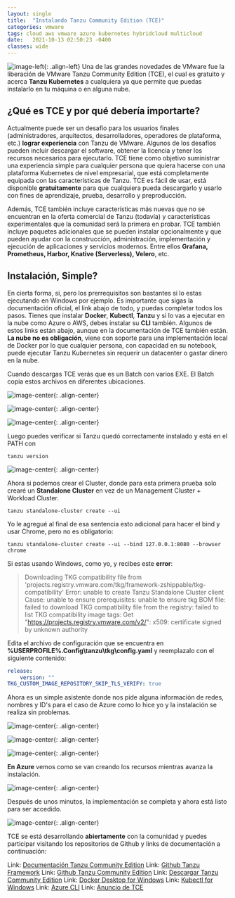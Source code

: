 ```yaml
---
layout: single
title:  "Instalando Tanzu Community Edition (TCE)"
categories: vmware 
tags: cloud aws vmware azure kubernetes hybridcloud multicloud
date:   2021-10-13 02:50:23 -0400
classes: wide
---
```

![image-left](/assets/images/tce/tanzu-community-edition-logo.png){: .align-left} Una de las grandes novedades de VMware fue la liberación de VMware Tanzu Community Edition (TCE), el cual es gratuito y acerca **Tanzu Kubernetes** a cualquiera ya que permite que puedas instalarlo en tu máquina o en alguna nube.

## ¿Qué es TCE y por qué debería importarte?

Actualmente puede ser un desafío para los usuarios finales (administradores, arquitectos, desarrolladores, operadores de plataforma, etc.) **lograr  experiencia**  con Tanzu de VMware. Algunos de los desafíos pueden incluir  descargar el software, obtener la licencia y tener los recursos necesarios para ejecutarlo. TCE tiene como objetivo  suministrar una experiencia  simple para cualquier persona que quiera hacerse con una plataforma Kubernetes de nivel empresarial, que está completamente equipada con las características de Tanzu. TCE es fácil de usar, está disponible  **gratuitamente** para que cualquiera pueda descargarlo y usarlo con fines de aprendizaje, prueba, desarrollo y preproducción.

Además, TCE también incluye características más nuevas que no se encuentran en la oferta comercial de Tanzu (todavía) y características experimentales que la comunidad será la primera en probar. 
TCE también incluye paquetes adicionales que se pueden instalar opcionalmente y que pueden ayudar con la construcción, administración, implementación y ejecución de aplicaciones y servicios modernos. Entre ellos **Grafana, Prometheus, Harbor, Knative (Serverless), Velero**, etc.

## Instalación, Simple?

En cierta forma, si, pero los prerrequisitos son bastantes si lo estas ejecutando en Windows por ejemplo. Es importante que sigas la documentación oficial, el link abajo de todo, y puedas completar todos los pasos. Tienes que instalar **Docker**, **Kubectl**, **Tanzu** y si lo vas a ejecutar en la nube como Azure o AWS, debes instalar su **CLI** también. Algunos de estos links están abajo, aunque en la documentación de TCE también están.
**La nube no es obligación**, viene con soporte para una implementación local de Docker por lo que cualquier persona, con capacidad en su notebook, puede ejecutar Tanzu Kubernetes sin requerir un datacenter o gastar dinero en la nube.

Cuando descargas TCE verás que es un Batch con varios EXE. El Batch copia estos archivos en diferentes ubicaciones.

![image-center](/assets/images/tce/tanzu1.png){: .align-center} 

![image-center](/assets/images/tce/tanzu2.png){: .align-center} 

![image-center](/assets/images/tce/tanzu3.png){: .align-center} 

Luego puedes verificar si Tanzu quedó correctamente instalado y está en el PATH con
```batch
tanzu version
```
![image-center](/assets/images/tce/tanzu4.png){: .align-center} 

Ahora si podemos crear el Cluster, donde para esta primera prueba solo crearé un **Standalone Cluster** en vez de un Management Cluster + Workload Cluster.

```batch
tanzu standalone-cluster create --ui
```
Yo le agregué al final de esa sentencia esto adicional para hacer el bind y usar Chrome, pero no es obligatorio:

```batch
tanzu standalone-cluster create --ui --bind 127.0.0.1:8080 --browser chrome
```

Si estas usando Windows, como yo, y recibes este **error**:

> Downloading TKG compatibility file from 'projects.registry.vmware.com/tkg/framework-zshippable/tkg-compatibility'
> Error: unable to create Tanzu Standalone Cluster client   Cause: unable to ensure prerequisites: unable to ensure tkg BOM file: failed to download TKG compatibility file from the registry: failed to list TKG compatibility image tags: Get "https://projects.registry.vmware.com/v2/": x509: certificate signed by unknown authority

Edita el archivo de configuración que se encuentra en **%USERPROFILE%\.Config\tanzu\tkg\config.yaml** y reemplazalo con el siguiente contenido:

```yaml
release:
    version: ""
TKG_CUSTOM_IMAGE_REPOSITORY_SKIP_TLS_VERIFY: true
```

Ahora es un simple asistente donde nos pide alguna información de redes, nombres y ID's para el caso de Azure como lo hice yo y la instalación se realiza sin problemas.

![image-center](/assets/images/tce/tanzu5.png){: .align-center} 

![image-center](/assets/images/tce/tanzu6.png){: .align-center} 

![image-center](/assets/images/tce/tanzu7.png){: .align-center} 

**En Azure** vemos como se van creando los recursos mientras avanza la instalación.

![image-center](/assets/images/tce/tanzu8.png){: .align-center} 

Después de unos minutos, la implementación se completa y ahora está listo para ser accedido.

![image-center](/assets/images/tce/tanzu9.png){: .align-center} 

TCE se está desarrollando **abiertamente** con la comunidad y puedes participar visitando los repositorios de Github y links de documentación a continuación:

Link: [Documentación Tanzu Community Edition](https://tanzucommunityedition.io/docs/latest/installation-planning/)
Link: [Github Tanzu Framework](https://github.com/vmware-tanzu/tanzu-framework)
Link: [Github Tanzu Community Edition](https://github.com/vmware-tanzu/community-edition)
Link: [Descargar Tanzu Community Edition](https://tanzucommunityedition.io/download/)
Link: [Docker Desktop for Windows](https://docs.docker.com/desktop/windows/install/)
Link: [Kubectl for Windows](https://kubernetes.io/docs/tasks/tools/install-kubectl-windows/)
Link: [Azure CLI](https://docs.microsoft.com/en-us/cli/azure/install-azure-cli-windows?tabs=azure-cli)
Link: [Anuncio de TCE](https://tanzu.vmware.com/content/blog/vmware-tanzu-community-edition-announcement)